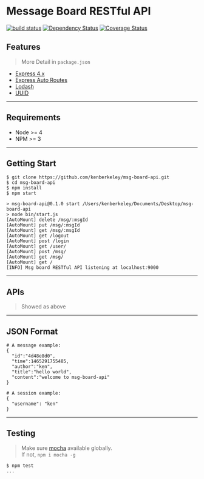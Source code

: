 # Message Board RESTful API
[![build status][travis-image]][travis-url]
[![Dependency Status][dep-image]][dep-url]
[![Coverage Status][cov-img]][cov-url]

## Features
> More Detail in `package.json`  
  
* [Express 4.x](https://github.com/expressjs/express)
* [Express Auto Routes](https://github.com/kenberkeley/express-auto-routes)
* [Lodash](https://github.com/lodash/lodash)
* [UUID](https://github.com/broofa/node-uuid)

****

## Requirements
* Node >= 4
* NPM >= 3

****

## Getting Start
```
$ git clone https://github.com/kenberkeley/msg-board-api.git
$ cd msg-board-api
$ npm install
$ npm start

> msg-board-api@0.1.0 start /Users/kenberkeley/Documents/Desktop/msg-board-api
> node bin/start.js
[AutoMount] delete /msg/:msgId
[AutoMount] put /msg/:msgId
[AutoMount] get /msg/:msgId
[AutoMount] get /logout
[AutoMount] post /login
[AutoMount] get /user/
[AutoMount] post /msg/
[AutoMount] get /msg/
[AutoMount] get /
[INFO] Msg board RESTful API listening at localhost:9000
```

****

## APIs
> Showed as above

****

## JSON Format
```
# A message example:
{
  "id":"4d48e8d0",
  "time":1465291755485,
  "author":"ken",
  "title":"hello world",
  "content":"welcome to msg-board-api"
}

# A session example:
{
  "username": "ken"
}

```

****


## Testing
> Make sure [mocha](https://github.com/mochajs/mocha) available globally.  
> If not, `npm i mocha -g`

```
$ npm test
...
```

[travis-image]: https://secure.travis-ci.org/kenberkeley/msg-board-api.svg?branch=master
[travis-url]: https://travis-ci.org/kenberkeley/msg-board-api
[dep-image]: http://david-dm.org/kenberkeley/msg-board-api.svg?style=flat-square
[dep-url]: http://david-dm.org/kenberkeley/msg-board-api
[cov-img]: https://coveralls.io/repos/github/kenberkeley/msg-board-api/badge.svg?branch=master
[cov-url]: https://coveralls.io/github/kenberkeley/msg-board-api?branch=master
